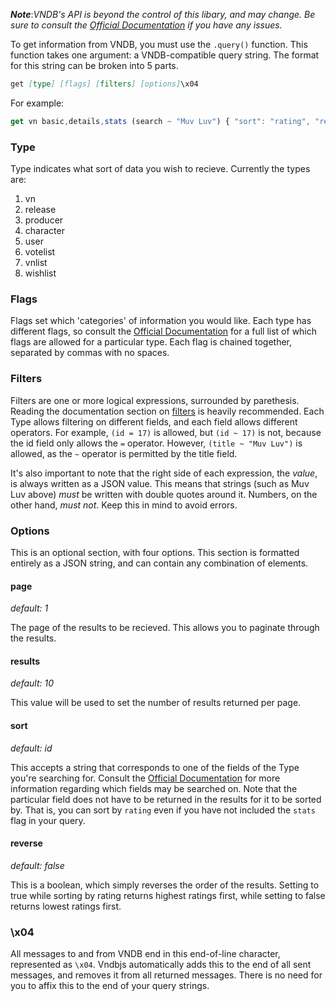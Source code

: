 ***Note***:*VNDB's API is beyond the control of this libary, and may change.  Be sure to consult the [Official Documentation](https://vndb.org/d11) if you have any issues.*

To get information from VNDB, you must use the `.query()` function.  This function takes one argument: a VNDB-compatible query string.  The format for this string can be broken into 5 parts.

```md
get [type] [flags] [filters] [options]\x04
```

For example:

```js
get vn basic,details,stats (search ~ "Muv Luv") { "sort": "rating", "reverse": true }
```

### Type

Type indicates what sort of data you wish to recieve. Currently the types are:

1. vn
2. release
3. producer
4. character
5. user
6. votelist
7. vnlist
8. wishlist

### Flags

Flags set which 'categories' of information you would like.  Each type has different flags, so consult the [Official Documentation](https://vndb.org/d11) for a full list of which flags are allowed for a particular type.  Each flag is chained together, separated by commas with no spaces.

### Filters

Filters are one or more logical expressions, surrounded by parethesis. Reading the documentation section on [filters](https://vndb.org/d11#2) is heavily recommended.  Each Type allows filtering on different fields, and each field allows different operators.  For example, `(id = 17)` is allowed, but `(id ~ 17)` is not, because the id field only allows the `=` operator.  However, `(title ~ "Muv Luv")` is allowed, as the `~` operator is permitted by the title field.

It's also important to note that the right side of each expression, the *value*, is always written as a JSON value.  This means that strings (such as Muv Luv above) *must* be written with double quotes around it.  Numbers, on the other hand, *must not*.  Keep this in mind to avoid errors.

### Options

This is an optional section, with four options.  This section is formatted entirely as a JSON string, and can contain any combination of elements.

#### page
*default: 1*

The page of the results to be recieved.  This allows you to paginate through the results.

#### results
*default: 10*

This value will be used to set the number of results returned per page.

#### sort
*default: id*

This accepts a string that corresponds to one of the fields of the Type you're searching for.  Consult the [Official Documentation](https://vndb.org/d11) for more information regarding which fields may be searched on.  Note that the particular field does not have to be returned in the results for it to be sorted by.  That is, you can sort by `rating` even if you have not included the `stats` flag in your query.

#### reverse
*default: false*

This is a boolean, which simply reverses the order of the results.  Setting to true while sorting by rating returns highest ratings first, while setting to false returns lowest ratings first.

### \x04

All messages to and from VNDB end in this end-of-line character, represented as `\x04`.  Vndbjs automatically adds this to the end of all sent messages, and removes it from all returned messages.  There is no need for you to affix this to the end of your query strings.
